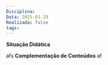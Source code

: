 ```yaml
---
Disciplina: 
Data: 2025-01-29
Realizada: false
tags:
---
```

**Situação Didática**

afs
**Complementação de Conteúdos**
af